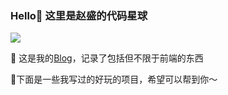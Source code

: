 ### Hello👋 这里是赵盛的代码星球

<img  src="https://github-readme-stats.vercel.app/api?username=zhaosheng2000&show_icons=true&icon_color=CE1D2D&text_color=718096&bg_color=ffffff&hide_title=true" />

 🌱 这是我的[Blog](https://zhaosheng2000.github.io/Blog/#/)，记录了包括但不限于前端的东西

 🔭下面是一些我写过的好玩的项目，希望可以帮到你～

<!--
**ZhaoSheng2000/zhaosheng2000** is a ✨ _special_ ✨ repository because its `README.md` (this file) appears on your GitHub profile.

Here are some ideas to get you started:

- 🔭 I’m currently working on ...
- 🌱 I’m currently learning ...
- 👯 I’m looking to collaborate on ...
- 🤔 I’m looking for help with ...
- 💬 Ask me about ...
- 📫 How to reach me: ...
- 😄 Pronouns: ...
- ⚡ Fun fact: ...
-->
